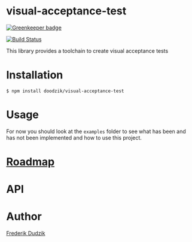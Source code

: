 # visual-acceptance-test

[![Greenkeeper badge](https://badges.greenkeeper.io/doodzik/visual-acceptance-test.svg)](https://greenkeeper.io/)

[![Build Status](https://travis-ci.org/doodzik/visual-acceptance-test.svg?branch=master)](https://travis-ci.org/doodzik/visual-acceptance-test)

This library provides a toolchain to create visual acceptance tests

# Installation

```
$ npm install doodzik/visual-acceptance-test
```

# Usage

For now you should look at the `examples` folder to see what has been and has not been implemented and how to use this project.

# [Roadmap](https://github.com/doodzik/visual-acceptance-test/projects/1)

# API

# Author

[Frederik Dudzik](https://dudzik.co)
